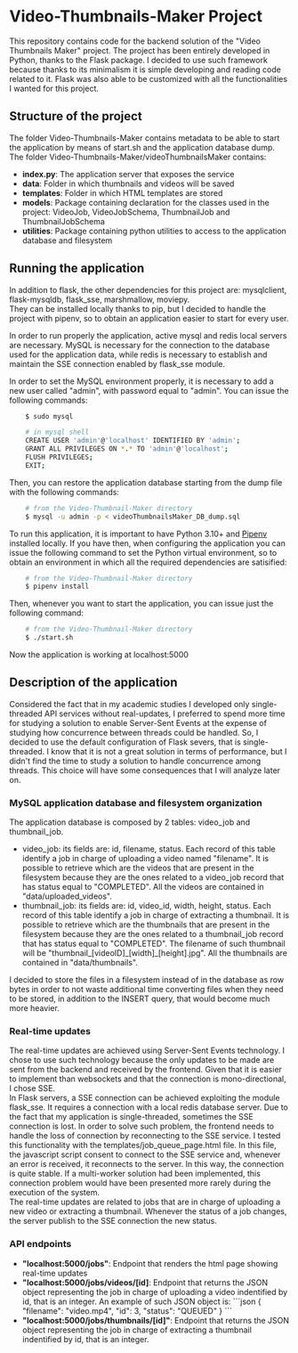 # Video-Thumbnails-Maker Project

This repository contains code for the backend solution of the "Video Thumbnails Maker" project.
The project has been entirely developed in Python, thanks to the Flask package. 
I decided to use such framework because thanks to its minimalism it is simple developing and reading code related to it. 
Flask was also able to be customized with all the functionalities I wanted for this project. 

## Structure of the project

The folder Video-Thumbnails-Maker contains metadata to be able to start the application by means of start.sh and the application database dump.<br>
The folder Video-Thumbnails-Maker/videoThumbnailsMaker contains:
    <ul>
        <li><b>index.py</b>: The application server that exposes the service</li>
        <li><b>data</b>: Folder in which thumbnails and videos will be saved</li>
        <li><b>templates</b>: Folder in which HTML templates are stored</li>
        <li><b>models</b>: Package containing declaration for the classes used in the project: VideoJob, VideoJobSchema, ThumbnailJob and ThumbnailJobSchema</li>
        <li><b>utilities</b>: Package containing python utilities to access to the application database and filesystem</li>
    </ul>

## Running the application

In addition to flask, the other dependencies for this project are: mysqlclient, flask-mysqldb, flask_sse, marshmallow, moviepy.<br>
They can be installed locally thanks to pip, but I decided to handle the project with pipenv, so to obtain an application easier to start for every user.

In order to run properly the application, active mysql and redis local servers are necessary. MySQL is necessary for the connection to the database
used for the application data, while redis is necessary to establish and maintain the SSE connection enabled by flask_sse module.

In order to set the MySQL environment properly, it is necessary to add a new user called "admin", with password equal to "admin".
You can issue the following commands:

```bash
    $ sudo mysql

    # in mysql shell
    CREATE USER 'admin'@'localhost' IDENTIFIED BY 'admin';
    GRANT ALL PRIVILEGES ON *.* TO 'admin'@'localhost';
    FLUSH PRIVILEGES;
    EXIT;
```

Then, you can restore the application database starting from the dump file with the following commands:

```bash
    # from the Video-Thumbnail-Maker directory
    $ mysql -u admin -p < videoThumbnailsMaker_DB_dump.sql
```

To run this application, it is important to have Python 3.10+ and [Pipenv](https://pipenv.readthedocs.io/en/latest/) installed locally. 
If you have then, when configuring the application you can issue the following command to set the Python virtual environment, 
so to obtain an environment in which all the required dependencies are satisified:

```bash
    # from the Video-Thumbnail-Maker directory
    $ pipenv install
```
Then, whenever you want to start the application, you can issue just the following command:

```bash
    # from the Video-Thumbnail-Maker directory
    $ ./start.sh 
```

Now the application is working at localhost:5000

## Description of the application

Considered the fact that in my academic studies I developed only single-threaded API services without real-updates, I preferred to spend more time
for studying a solution to enable Server-Sent Events at the expense of studying how concurrence between threads could be handled. So, I decided to
use the default configuration of Flask severs, that is single-threaded. I know that it is not a great solution in terms of performance, but I didn't find the time
to study a solution to handle concurrence among threads. This choice will have some consequences that I will analyze later on.

### MySQL application database and filesystem organization

The application database is composed by 2 tables: video_job and thumbnail_job.
<ul>
    <li>
        video_job: its fields are: id, filename, status. Each record of this table identify a job in charge of uploading a video named "filename".
        It is possible to retrieve which are the videos that are present in the filesystem because they are the ones related to a video_job record
        that has status equal to "COMPLETED". All the videos are contained in "data/uploaded_videos".
    </li>
    <li>
        thumbnail_job: its fields are: id, video_id, width, height, status. Each record of this table identify a job in charge of extracting a thumbnail.
        It is possible to retrieve which are the thumbnails that are present in the filesystem because they are the ones related to a thumbnail_job record
        that has status equal to "COMPLETED". The filename of such thumbnail will be "thumbnail_[videoID]_[width]_[height].jpg". All the thumbnails are
        contained in "data/thumbnails".
    </li>
</ul>
I decided to store the files in a filesystem instead of in the database as row bytes in order to not waste additional time converting files
when they need to be stored, in addition to the INSERT query, that would become much more heavier.

### Real-time updates

The real-time updates are achieved using Server-Sent Events technology. I chose to use such technology because the only updates to be made are sent from the backend
and received by the frontend. Given that it is easier to implement than websockets and that the connection is mono-directional, I chose SSE.<br>
In Flask servers, a SSE connection can be achieved exploiting the module flask_sse. It requires a connection with a local redis database server. Due to the fact 
that my application is single-threaded, sometimes the SSE connection is lost. In order to solve such problem, the frontend needs to handle the loss of
connection by reconnecting to the SSE service. I tested this functionality with the templates/job_queue_page.html file. In this file, the javascript script
consent to connect to the SSE service and, whenever an error is received, it reconnects to the server. In this way, the connection is quite stable. If a multi-worker
solution had been implemented, this connection problem would have been presented more rarely during the execution of the system.<br>
The real-time updates are related to jobs that are in charge of uploading a new video or extracting a thumbnail. Whenever the status of a job changes, the
server publish to the SSE connection the new status.

### API endpoints

<ul>
    <li>
        <b>"localhost:5000/jobs"</b>: Endpoint that renders the html page showing real-time updates
    </li>
    <li>
        <b>"localhost:5000/jobs/videos/[id]</b>: Endpoint that returns the JSON object representing the job in charge of uploading a video indentified by id, that is
        an integer. An example of such JSON object is:
        ```json
            {
                "filename": "video.mp4",
                "id": 3,
                "status": "QUEUED"
            }
        ```
    </li>
    <li>
        <b>"localhost:5000/jobs/thumbnails/[id]"</b>: Endpoint that returns the JSON object representing the job in charge of extracting a thumbnail indentified by id, 
        that is an integer. 
    </li>
</ul>